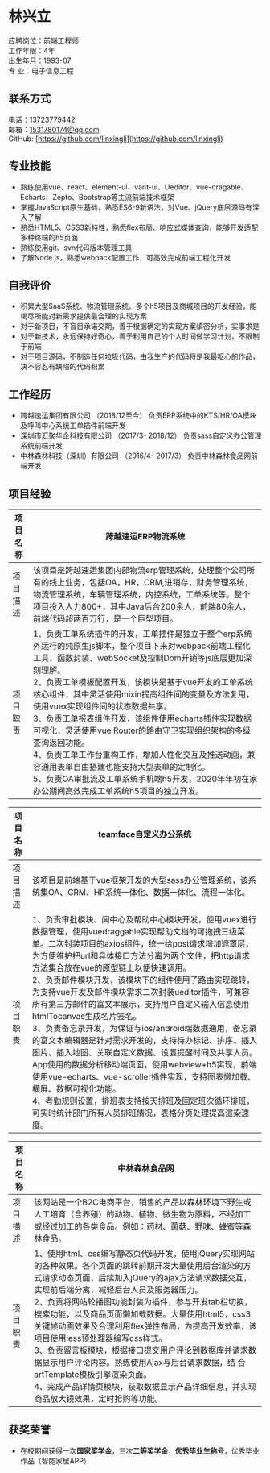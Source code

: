 # 林兴立

应聘岗位：前端工程师<br>
工作年限：4年<br>
出生年月：1993-07<br>
专 业：电子信息工程

## 联系方式

电话：13723779442              		          
邮箱：1531780174@qq.com                      
GitHub:  [https://github.com/linxingli](https://github.com/linxingli)

## 专业技能

- 熟练使用vue、react、element-ui、vant-ui、Ueditor、vue-dragable、Echarts、Zepto、Bootstrap等主流前端技术框架
- 掌握JavaScript原生基础，熟悉ES6-9新语法，对Vue、jQuery底层源码有深入了解
- 熟悉HTML5、CSS3新特性，熟悉flex布局、响应式媒体查询，能够开发适配多种终端的h5页面
- 熟练使用git、svn代码版本管理工具
- 了解Node.js，熟悉webpack配置工作，可高效完成前端工程化开发

## 自我评价

- 积累大型SaaS系统、物流管理系统、多个h5项目及商城项目的开发经验，能竭尽所能对新需求提供最合理的实现方案
- 对于新项目，不盲目承诺交期，善于根据确定的实现方案缜密分析，实事求是
- 对于新技术，永远保持好奇心，善于利用自己的个人时间做学习计划，不限制于前端
- 对于项目源码，不制造任何垃圾代码，由我生产的代码将是我最呕心的作品，决不容忍有缺陷的代码积累

## 工作经历

- 跨越速运集团有限公司 （2018/12至今）
负责ERP系统中的KTS/HR/OA模块及呼叫中心系统工单插件前端开发
- 深圳市汇聚华企科技有限公司 （2017/3- 2018/12）
负责sass自定义办公管理系统前端开发
- 中林森林科技（深圳）有限公司 （2016/4- 2017/3）
负责中林森林食品网前端开发

## 项目经验

| 项目名称 | **跨越速运ERP物流系统** |
| ------ | ------ |
| 项目描述 | 该项目是跨越速运集团内部物流erp管理系统，处理整个公司所有的线上业务，包括OA，HR，CRM,进销存，财务管理系统，物流管理系统，车辆管理系统，内控系统，工单系统等。整个项目投入人力800+，其中Java后台200余人，前端80余人，前端代码超两百万行，是一个巨型项目。 |
|项目职责  | 1、负责工单系统插件的开发，工单插件是独立于整个erp系统外运行的纯原生js脚本，整个项目下来对webpack前端工程化工具、函数封装、webSocket及控制Dom开销等js底层更加深刻理解。<br>2、负责工单模板配置开发，该模块是基于vue开发的工单系统核心组件，其中灵活使用mixin提高组件间的变量及方法复用，使用vuex实现组件间的状态数据共享。<br>3、负责工单报表组件开发，该组件使用echarts插件实现数据可视化，灵活使用vue Router的路由守卫实现组织架构的多级查询返回功能。<br>4、负责工单工作台重构工作，增加人性化交互及推送动画，兼容通用表单自由搭建也能支持大型表单的定制化。<br>5、负责OA审批流及工单系统手机端h5开发，2020年年初在家办公期间高效完成工单系统h5项目的独立开发。 |

| 项目名称 | **teamface自定义办公系统** |
| ------ | ------ |
| 项目描述 | 该项目是前端基于vue框架开发的大型sass办公管理系统，该系统集OA、CRM、HR系统一体化、数据一体化、流程一体化。 |
|项目职责  | 1、负责审批模块、闻中心及帮助中心模块开发，使用vuex进行数据管理，使用vuedraggable实现帮助文档的可拖拽三级菜单。二次封装项目的axios组件，统一给post请求增加遮罩层，为方便维护把url和具体接口方法分离为两个文件，把http请求方法集合放在vue的原型链上以便快速调用。<br>2、负责邮件模块开发，该模块下的组件使用子路由实现跳转，为支持vue开发及邮件模块需求二次封装ueditor插件，可兼容所有第三方邮件的富文本展示，支持用户自定义输入信息使用htmlTocanvas生成名片签名。<br> 3、负责备忘录开发，为保证与ios/android端数据通用，备忘录的富文本编辑器是针对需求开发的，支持待办标记、排序、插入图片、插入地图、关联自定义数据、设置提醒时间及共享人员。App使用的数据分析移动端页面，使用webview+h5实现，前端使用vue-echarts、vue-scroller插件实现，支持图表懒加载、横屏、数据可视化功能。<br> 4、考勤规则设置，排班表支持按天排班及固定班次循环排班，可实时统计部门所有人员排班情况，表格分页处理提高渲染速度。 |

| 项目名称 | **中林森林食品网** |
| ------ | ------ |
| 项目描述 | 该网站是一个B2C电商平台，销售的产品以森林环境下野生或人工培育（含养殖）的动物、植物、微生物为原料，不经加工或经过加工的各类食品。例如：药材、菌菇、野味、蜂蜜等森林食品。 |
|项目职责  | 1、使用html、css编写静态页代码开发，使用jQuery实现网站的各种效果。各个页面的跳转前期开发大量使用后台渲染的方式请求动态页面，后续加入jQuery的ajax方法请求数据交互，实现前后端分离，减轻后台人员及服务器压力。<br>2、负责将网站轮播图功能封装为插件，参与开发tab栏切换，搜索功能，以及商品页面懒加载数据。大量使用html5，css3关键帧动画效果及合理利用flex弹性布局，为提高开发效率，该项目使用less预处理器编写css样式。<br>3、负责留言板模块，根据接口提交用户评论到数据库并请求数据显示用户评论内容。熟练使用Ajax与后台请求数据，结	合artTemplate模板引擎渲染页面。<br>4、完成产品详情页模块，获取数据显示产品详细信息，并实现商品放大镜效果，定时抢购等功能。 |
  
  
## 获奖荣誉

- 在校期间获得一次**国家奖学金**，三次**二等奖学金**，**优秀毕业生称号**，优秀毕业作品（智能家居APP）

